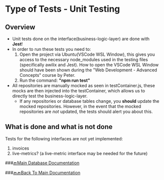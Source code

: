 
# Type of Tests - Unit Testing

## Overview

 - Unit tests done on the interface(business-logic-layer) are done with **Jest**! 
  - In order to run these tests you need to:
	 1. Open the project via Ubuntu(VSCode WSL Window), this gives you access to the necessary node_modules used in the testing files (specifically awilix and Jest). How to open the VSCode WSL Window should have been shown during  the "Web Development - Advanced Concepts" course by Peter. 
	 2. Run the command: **"npm run test"**
 - All repositories are manually mocked as seen in testContainer.js, these mocks are then injected into the testContainer, which allows us to directly test the business-logic-layer.
	 - If any repositories or database tables change, you **should** update the mocked repositories. However, in the event that the mocked repositories are *not* updated, the tests should alert you about this.


## What is done and what is not done

  Tests for the following interfaces are not yet implemented:
  

 1. invoices
 2. live-metrics? (a live-metric interface may be needed for the future)

###[🔙Main Database Documentation](../../data-access-layer/README.md)

###[🔙🔙Back To Main Documentation](../../../../README.md)
